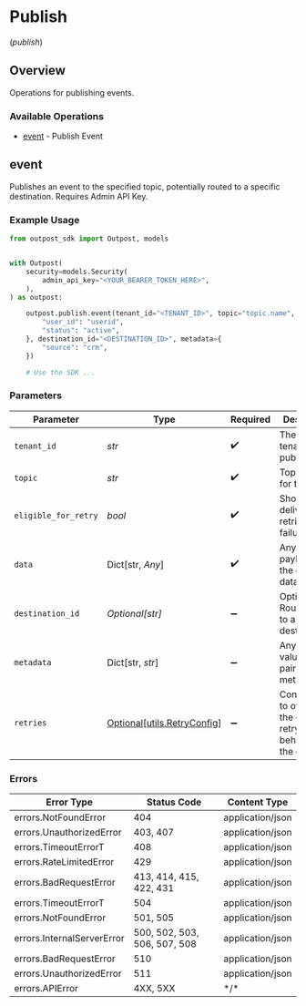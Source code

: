 # Publish
(*publish*)

## Overview

Operations for publishing events.

### Available Operations

* [event](#event) - Publish Event

## event

Publishes an event to the specified topic, potentially routed to a specific destination. Requires Admin API Key.

### Example Usage

```python
from outpost_sdk import Outpost, models


with Outpost(
    security=models.Security(
        admin_api_key="<YOUR_BEARER_TOKEN_HERE>",
    ),
) as outpost:

    outpost.publish.event(tenant_id="<TENANT_ID>", topic="topic.name", eligible_for_retry=False, data={
        "user_id": "userid",
        "status": "active",
    }, destination_id="<DESTINATION_ID>", metadata={
        "source": "crm",
    })

    # Use the SDK ...

```

### Parameters

| Parameter                                                           | Type                                                                | Required                                                            | Description                                                         | Example                                                             |
| ------------------------------------------------------------------- | ------------------------------------------------------------------- | ------------------------------------------------------------------- | ------------------------------------------------------------------- | ------------------------------------------------------------------- |
| `tenant_id`                                                         | *str*                                                               | :heavy_check_mark:                                                  | The ID of the tenant to publish for.                                | <TENANT_ID>                                                         |
| `topic`                                                             | *str*                                                               | :heavy_check_mark:                                                  | Topic name for the event.                                           | topic.name                                                          |
| `eligible_for_retry`                                                | *bool*                                                              | :heavy_check_mark:                                                  | Should event delivery be retried on failure.                        |                                                                     |
| `data`                                                              | Dict[str, *Any*]                                                    | :heavy_check_mark:                                                  | Any JSON payload for the event data.                                | {<br/>"user_id": "userid",<br/>"status": "active"<br/>}             |
| `destination_id`                                                    | *Optional[str]*                                                     | :heavy_minus_sign:                                                  | Optional. Route event to a specific destination.                    | <DESTINATION_ID>                                                    |
| `metadata`                                                          | Dict[str, *str*]                                                    | :heavy_minus_sign:                                                  | Any key-value string pairs for metadata.                            | {<br/>"source": "crm"<br/>}                                         |
| `retries`                                                           | [Optional[utils.RetryConfig]](../../models/utils/retryconfig.md)    | :heavy_minus_sign:                                                  | Configuration to override the default retry behavior of the client. |                                                                     |

### Errors

| Error Type                   | Status Code                  | Content Type                 |
| ---------------------------- | ---------------------------- | ---------------------------- |
| errors.NotFoundError         | 404                          | application/json             |
| errors.UnauthorizedError     | 403, 407                     | application/json             |
| errors.TimeoutErrorT         | 408                          | application/json             |
| errors.RateLimitedError      | 429                          | application/json             |
| errors.BadRequestError       | 413, 414, 415, 422, 431      | application/json             |
| errors.TimeoutErrorT         | 504                          | application/json             |
| errors.NotFoundError         | 501, 505                     | application/json             |
| errors.InternalServerError   | 500, 502, 503, 506, 507, 508 | application/json             |
| errors.BadRequestError       | 510                          | application/json             |
| errors.UnauthorizedError     | 511                          | application/json             |
| errors.APIError              | 4XX, 5XX                     | \*/\*                        |